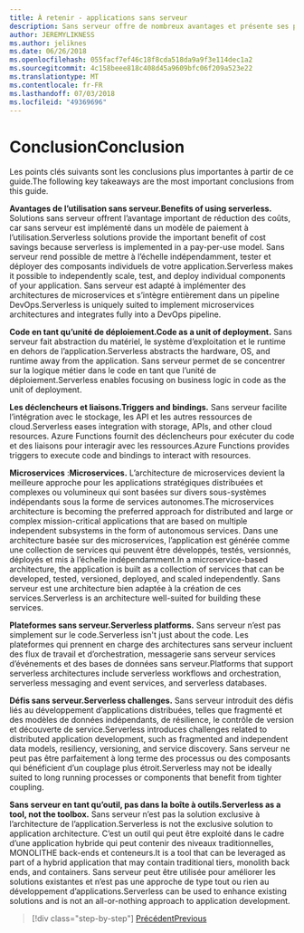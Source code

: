 ```yaml
---
title: À retenir - applications sans serveur
description: Sans serveur offre de nombreux avantages et présente ses propres défis. Un résumé des points clés à partir de ce guide.
author: JEREMYLIKNESS
ms.author: jeliknes
ms.date: 06/26/2018
ms.openlocfilehash: 055facf7ef46c18f8cda518da9a9f3e114dec1a2
ms.sourcegitcommit: 4c158beee818c408d45a9609bfc06f209a523e22
ms.translationtype: MT
ms.contentlocale: fr-FR
ms.lasthandoff: 07/03/2018
ms.locfileid: "49369696"
---
```

# <a name="conclusion"></a><span data-ttu-id="87a1c-104">Conclusion</span><span class="sxs-lookup"><span data-stu-id="87a1c-104">Conclusion</span></span>

<span data-ttu-id="87a1c-105">Les points clés suivants sont les conclusions plus importantes à partir de ce guide.</span><span class="sxs-lookup"><span data-stu-id="87a1c-105">The following key takeaways are the most important conclusions from this guide.</span></span>

<span data-ttu-id="87a1c-106">**Avantages de l’utilisation sans serveur.**</span><span class="sxs-lookup"><span data-stu-id="87a1c-106">**Benefits of using serverless.**</span></span> <span data-ttu-id="87a1c-107">Solutions sans serveur offrent l’avantage important de réduction des coûts, car sans serveur est implémenté dans un modèle de paiement à l’utilisation.</span><span class="sxs-lookup"><span data-stu-id="87a1c-107">Serverless solutions provide the important benefit of cost savings because serverless is implemented in a pay-per-use model.</span></span> <span data-ttu-id="87a1c-108">Sans serveur rend possible de mettre à l’échelle indépendamment, tester et déployer des composants individuels de votre application.</span><span class="sxs-lookup"><span data-stu-id="87a1c-108">Serverless makes it possible to independently scale, test, and deploy individual components of your application.</span></span> <span data-ttu-id="87a1c-109">Sans serveur est adapté à implémenter des architectures de microservices et s’intègre entièrement dans un pipeline DevOps.</span><span class="sxs-lookup"><span data-stu-id="87a1c-109">Serverless is uniquely suited to implement microservices architectures and integrates fully into a DevOps pipeline.</span></span>

<span data-ttu-id="87a1c-110">**Code en tant qu’unité de déploiement.**</span><span class="sxs-lookup"><span data-stu-id="87a1c-110">**Code as a unit of deployment.**</span></span> <span data-ttu-id="87a1c-111">Sans serveur fait abstraction du matériel, le système d’exploitation et le runtime en dehors de l’application.</span><span class="sxs-lookup"><span data-stu-id="87a1c-111">Serverless abstracts the hardware, OS, and runtime away from the application.</span></span> <span data-ttu-id="87a1c-112">Sans serveur permet de se concentrer sur la logique métier dans le code en tant que l’unité de déploiement.</span><span class="sxs-lookup"><span data-stu-id="87a1c-112">Serverless enables focusing on business logic in code as the unit of deployment.</span></span>

<span data-ttu-id="87a1c-113">**Les déclencheurs et liaisons.**</span><span class="sxs-lookup"><span data-stu-id="87a1c-113">**Triggers and bindings.**</span></span> <span data-ttu-id="87a1c-114">Sans serveur facilite l’intégration avec le stockage, les API et les autres ressources de cloud.</span><span class="sxs-lookup"><span data-stu-id="87a1c-114">Serverless eases integration with storage, APIs, and other cloud resources.</span></span> <span data-ttu-id="87a1c-115">Azure Functions fournit des déclencheurs pour exécuter du code et des liaisons pour interagir avec les ressources.</span><span class="sxs-lookup"><span data-stu-id="87a1c-115">Azure Functions provides triggers to execute code and bindings to interact with resources.</span></span>

<span data-ttu-id="87a1c-116">**Microservices** :</span><span class="sxs-lookup"><span data-stu-id="87a1c-116">**Microservices.**</span></span> <span data-ttu-id="87a1c-117">L’architecture de microservices devient la meilleure approche pour les applications stratégiques distribuées et complexes ou volumineux qui sont basées sur divers sous-systèmes indépendants sous la forme de services autonomes.</span><span class="sxs-lookup"><span data-stu-id="87a1c-117">The microservices architecture is becoming the preferred approach for distributed and large or complex mission-critical applications that are based on multiple independent subsystems in the form of autonomous services.</span></span> <span data-ttu-id="87a1c-118">Dans une architecture basée sur des microservices, l’application est générée comme une collection de services qui peuvent être développés, testés, versionnés, déployés et mis à l’échelle indépendamment.</span><span class="sxs-lookup"><span data-stu-id="87a1c-118">In a microservice-based architecture, the application is built as a collection of services that can be developed, tested, versioned, deployed, and scaled independently.</span></span> <span data-ttu-id="87a1c-119">Sans serveur est une architecture bien adaptée à la création de ces services.</span><span class="sxs-lookup"><span data-stu-id="87a1c-119">Serverless is an architecture well-suited for building these services.</span></span>

<span data-ttu-id="87a1c-120">**Plateformes sans serveur.**</span><span class="sxs-lookup"><span data-stu-id="87a1c-120">**Serverless platforms.**</span></span> <span data-ttu-id="87a1c-121">Sans serveur n’est pas simplement sur le code.</span><span class="sxs-lookup"><span data-stu-id="87a1c-121">Serverless isn't just about the code.</span></span> <span data-ttu-id="87a1c-122">Les plateformes qui prennent en charge des architectures sans serveur incluent des flux de travail et d’orchestration, messagerie sans serveur services d’événements et des bases de données sans serveur.</span><span class="sxs-lookup"><span data-stu-id="87a1c-122">Platforms that support serverless architectures include serverless workflows and orchestration, serverless messaging and event services, and serverless databases.</span></span>

<span data-ttu-id="87a1c-123">**Défis sans serveur.**</span><span class="sxs-lookup"><span data-stu-id="87a1c-123">**Serverless challenges.**</span></span> <span data-ttu-id="87a1c-124">Sans serveur introduit des défis liés au développement d’applications distribuées, telles que fragmenté et des modèles de données indépendants, de résilience, le contrôle de version et découverte de service.</span><span class="sxs-lookup"><span data-stu-id="87a1c-124">Serverless introduces challenges related to distributed application development, such as fragmented and independent data models, resiliency, versioning, and service discovery.</span></span> <span data-ttu-id="87a1c-125">Sans serveur ne peut pas être parfaitement à long terme des processus ou des composants qui bénéficient d’un couplage plus étroit.</span><span class="sxs-lookup"><span data-stu-id="87a1c-125">Serverless may not be ideally suited to long running processes or components that benefit from tighter coupling.</span></span>

<span data-ttu-id="87a1c-126">**Sans serveur en tant qu’outil, pas dans la boîte à outils.**</span><span class="sxs-lookup"><span data-stu-id="87a1c-126">**Serverless as a tool, not the toolbox.**</span></span> <span data-ttu-id="87a1c-127">Sans serveur n’est pas la solution exclusive à l’architecture de l’application.</span><span class="sxs-lookup"><span data-stu-id="87a1c-127">Serverless is not the exclusive solution to application architecture.</span></span> <span data-ttu-id="87a1c-128">C’est un outil qui peut être exploité dans le cadre d’une application hybride qui peut contenir des niveaux traditionnelles, MONOLITHE back-ends et conteneurs.</span><span class="sxs-lookup"><span data-stu-id="87a1c-128">It is a tool that can be leveraged as part of a hybrid application that may contain traditional tiers, monolith back ends, and containers.</span></span> <span data-ttu-id="87a1c-129">Sans serveur peut être utilisée pour améliorer les solutions existantes et n’est pas une approche de type tout ou rien au développement d’applications.</span><span class="sxs-lookup"><span data-stu-id="87a1c-129">Serverless can be used to enhance existing solutions and is not an all-or-nothing approach to application development.</span></span>

>[!div class="step-by-step"]
[<span data-ttu-id="87a1c-130">Précédent</span><span class="sxs-lookup"><span data-stu-id="87a1c-130">Previous</span></span>](serverless-business-scenarios.md)